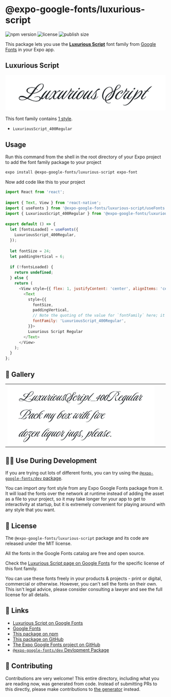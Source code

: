 # @expo-google-fonts/luxurious-script

![npm version](https://flat.badgen.net/npm/v/@expo-google-fonts/luxurious-script)
![license](https://flat.badgen.net/github/license/expo/google-fonts)
![publish size](https://flat.badgen.net/packagephobia/install/@expo-google-fonts/luxurious-script)

This package lets you use the [**Luxurious Script**](https://fonts.google.com/specimen/Luxurious+Script) font family from [Google Fonts](https://fonts.google.com/) in your Expo app.

## Luxurious Script

![Luxurious Script](./font-family.png)

This font family contains [1 style](#-gallery).

- `LuxuriousScript_400Regular`

## Usage

Run this command from the shell in the root directory of your Expo project to add the font family package to your project
```sh
expo install @expo-google-fonts/luxurious-script expo-font
```

Now add code like this to your project
```js
import React from 'react';

import { Text, View } from 'react-native';
import { useFonts } from '@expo-google-fonts/luxurious-script/useFonts';
import { LuxuriousScript_400Regular } from '@expo-google-fonts/luxurious-script/400Regular';

export default () => {
  let [fontsLoaded] = useFonts({
    LuxuriousScript_400Regular,
  });

  let fontSize = 24;
  let paddingVertical = 6;

  if (!fontsLoaded) {
    return undefined;
  } else {
    return (
      <View style={{ flex: 1, justifyContent: 'center', alignItems: 'center' }}>
        <Text
          style={{
            fontSize,
            paddingVertical,
            // Note the quoting of the value for `fontFamily` here; it expects a string!
            fontFamily: 'LuxuriousScript_400Regular',
          }}>
          Luxurious Script Regular
        </Text>
      </View>
    );
  }
};

```

## 🔡 Gallery


||||
|-|-|-|
|![LuxuriousScript_400Regular](.//400Regular/LuxuriousScript_400Regular.ttf.png)||||


## 👩‍💻 Use During Development

If you are trying out lots of different fonts, you can try using the [`@expo-google-fonts/dev` package](https://github.com/freeboub/google-fonts/tree/master/font-packages/dev#readme).

You can import *any* font style from any Expo Google Fonts package from it. It will load the fonts
over the network at runtime instead of adding the asset as a file to your project, so it may take longer
for your app to get to interactivity at startup, but it is extremely convenient
for playing around with any style that you want.

## 📖 License

The `@expo-google-fonts/luxurious-script` package and its code are released under the MIT license.

All the fonts in the Google Fonts catalog are free and open source.

Check the [Luxurious Script page on Google Fonts](https://fonts.google.com/specimen/Luxurious+Script) for the specific license of this font family.

You can use these fonts freely in your products & projects - print or digital, commercial or otherwise. However, you can't sell the fonts on their own. This isn't legal advice, please consider consulting a lawyer and see the full license for all details.

## 🔗 Links

- [Luxurious Script on Google Fonts](https://fonts.google.com/specimen/Luxurious+Script)
- [Google Fonts](https://fonts.google.com/)
- [This package on npm](https://www.npmjs.com/package/@expo-google-fonts/luxurious-script)
- [This package on GitHub](https://github.com/freeboub/google-fonts/tree/master/font-packages/luxurious-script)
- [The Expo Google Fonts project on GitHub](https://github.com/freeboub/google-fonts)
- [`@expo-google-fonts/dev` Devlopment Package](https://github.com/freeboub/google-fonts/tree/master/font-packages/dev)

## 🤝 Contributing

Contributions are very welcome! This entire directory, including what you are reading now, was generated from code. Instead of submitting PRs to this directly, please make contributions to [the generator](https://github.com/freeboub/google-fonts/tree/master/packages/generator) instead.
